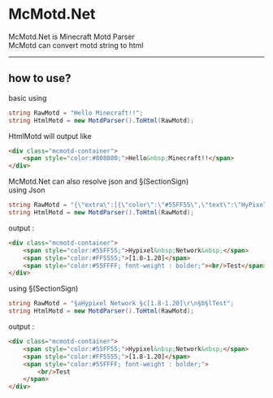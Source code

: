 # McMotd.Net

McMotd.Net is Minecraft Motd Parser  
McMotd can convert motd string to html

---
## how to use?
basic using
```csharp
string RawMotd = "Hello Minecraft!!";
string HtmlMotd = new MotdParser().ToHtml(RawMotd); 
```
HtmlMotd will output like
```html
<div class="mcmotd-container">
    <span style="color:#808080;">Hello&nbsp;Minecraft!!</span>
</div>
```
McMotd.Net can also resolve json and §(SectionSign)  
using Json
```csharp
string RawMotd = "{\"extra\":[{\"color\":\"#55FF55\",\"text\":\"HyPixel Network \"},{\"color\":\"#FF5555\",\"text\":\"[1.8-1.20]rn\"},{\"bold\":true,\"color\":\"#55FFFF\",\"text\":\"Test\"}],\"text\":\"\"}";
string HtmlMotd = new MotdParser().ToHtml(RawMotd); 
```
output : 
```html
<div class="mcmotd-container">
    <span style="color:#55FF55;">Hypixel&nbsp;Network&nbsp;</span>
    <span style="color:#FF5555;">[1.8-1.20]</span>
    <span style="color:#55FFFF; font-weight : bolder;"><br/>Test</span>
</div>
```


using §(SectionSign)
```csharp
string RawMotd = "§aHypixel Network §c[1.8-1.20]\r\n§b§lTest";
string HtmlMotd = new MotdParser().ToHtml(RawMotd); 
```
output :  
```html
<div class="mcmotd-container">
    <span style="color:#55FF55;">Hypixel&nbsp;Network&nbsp;</span>
    <span style="color:#FF5555;">[1.8-1.20]</span>
    <span style="color:#55FFFF; font-weight : bolder;">
        <br/>Test
    </span>
</div>
```

